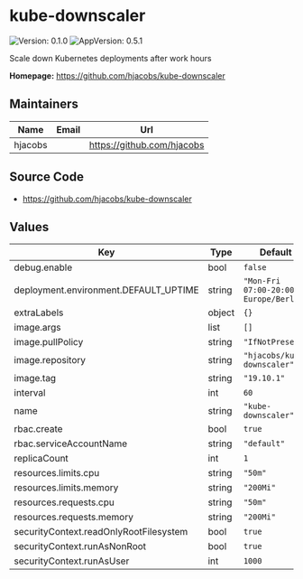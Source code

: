 # kube-downscaler

![Version: 0.1.0](https://img.shields.io/badge/Version-0.1.0-informational?style=flat-square) ![AppVersion: 0.5.1](https://img.shields.io/badge/AppVersion-0.5.1-informational?style=flat-square)

Scale down Kubernetes deployments after work hours

**Homepage:** <https://github.com/hjacobs/kube-downscaler>

## Maintainers

| Name | Email | Url |
| ---- | ------ | --- |
| hjacobs |  | https://github.com/hjacobs |

## Source Code

* <https://github.com/hjacobs/kube-downscaler>

## Values

| Key | Type | Default | Description |
|-----|------|---------|-------------|
| debug.enable | bool | `false` |  |
| deployment.environment.DEFAULT_UPTIME | string | `"Mon-Fri 07:00-20:00 Europe/Berlin"` |  |
| extraLabels | object | `{}` |  |
| image.args | list | `[]` |  |
| image.pullPolicy | string | `"IfNotPresent"` |  |
| image.repository | string | `"hjacobs/kube-downscaler"` |  |
| image.tag | string | `"19.10.1"` |  |
| interval | int | `60` |  |
| name | string | `"kube-downscaler"` |  |
| rbac.create | bool | `true` |  |
| rbac.serviceAccountName | string | `"default"` |  |
| replicaCount | int | `1` |  |
| resources.limits.cpu | string | `"50m"` |  |
| resources.limits.memory | string | `"200Mi"` |  |
| resources.requests.cpu | string | `"50m"` |  |
| resources.requests.memory | string | `"200Mi"` |  |
| securityContext.readOnlyRootFilesystem | bool | `true` |  |
| securityContext.runAsNonRoot | bool | `true` |  |
| securityContext.runAsUser | int | `1000` |  |

